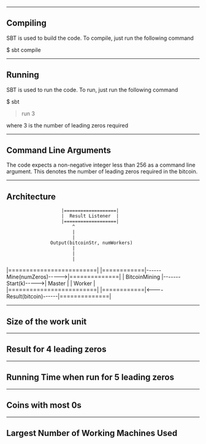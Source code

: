 ----------
Compiling
----------
SBT is used to build the code. To compile, just run the following command

$ sbt compile

--------
Running 
--------

SBT is used to run the code. To run, just run the following command

$ sbt
> run 3

where 3 is the number of leading zeros required

----------------------
Command Line Arguments
----------------------

The code expects a non-negative integer less than 256 as a command line argument.
This denotes the number of leading zeros required in the bitcoin.




-------------
Architecture
-------------


						|===================|
						|  Result Listener  |
						|===================|
							^
							|
							|
					Output(bitcoinStr, numWorkers)
							|
							|
							|
|=========================|			|============|------Mine(numZeros)----->|==============|
|     BitcoinMining       |-------Start(k)----->|   Master   |				|    Worker    |  
|=========================|			|============|<----Result(bitcoin)------|==============|

   


----------------------
Size of the work unit
----------------------




--------------------------
Result for 4 leading zeros
--------------------------




------------------------------------------
Running Time when run for 5 leading zeros
------------------------------------------




-------------------
Coins with most 0s
-------------------


----------------------------------------
Largest Number of Working Machines Used
----------------------------------------




